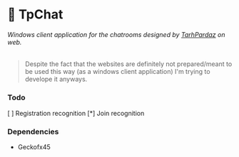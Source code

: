 # 💬 TpChat

###### Windows client application for the chatrooms designed by [TarhPardaz](https://www.tarhpardaz.ir) on web.
> Despite the fact that the websites are definitely not prepared/meant to be used this way (as a windows client application) I'm trying to develope it anyways.

### Todo
[ ] Registration recognition
[*] Join recognition

### Dependencies
* Geckofx45
